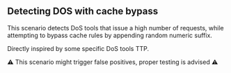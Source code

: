## Detecting DOS with cache bypass

This scenario detects DoS tools that issue a high number of requests, while attempting to bypass cache rules by appending random numeric suffix.

Directly inspired by some specific DoS tools TTP.

:warning: This scenario might trigger false positives, proper testing is advised :warning: